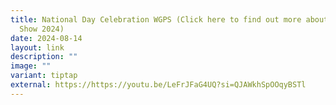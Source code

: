 ```yaml
---
title: National Day Celebration WGPS (Click here to find out more about P5 NE
  Show 2024)
date: 2024-08-14
layout: link
description: ""
image: ""
variant: tiptap
external: https://https://youtu.be/LeFrJFaG4UQ?si=QJAWkhSpOOqyBSTl
---
```

